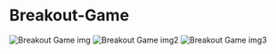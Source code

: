 # Breakout-Game

![Breakout Game img](https://github.com/dhanrajfasle/Breakout-Game/assets/116111006/038c0a29-3521-4660-b930-92ab30ee578f)
![Breakout Game img2](https://github.com/dhanrajfasle/Breakout-Game/assets/116111006/329c272d-2d01-4090-89a1-a09d6e315c34)
![Breakout Game img3](https://github.com/dhanrajfasle/Breakout-Game/assets/116111006/bfc49d54-9e33-4d94-806e-46c4567a7056)
